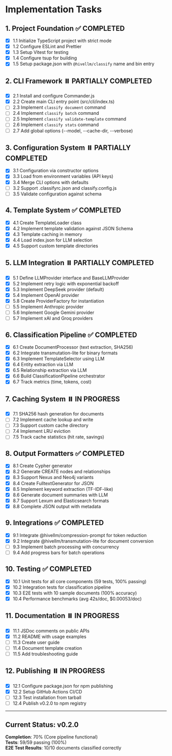 # Implementation Tasks

## 1. Project Foundation ✅ COMPLETED
- [x] 1.1 Initialize TypeScript project with strict mode
- [x] 1.2 Configure ESLint and Prettier
- [x] 1.3 Setup Vitest for testing
- [x] 1.4 Configure tsup for building
- [x] 1.5 Setup package.json with `@hivellm/classify` name and bin entry

## 2. CLI Framework ⏸️ PARTIALLY COMPLETED
- [x] 2.1 Install and configure Commander.js
- [x] 2.2 Create main CLI entry point (src/cli/index.ts)
- [ ] 2.3 Implement `classify document` command
- [ ] 2.4 Implement `classify batch` command  
- [ ] 2.5 Implement `classify validate-template` command
- [ ] 2.6 Implement `classify stats` command
- [ ] 2.7 Add global options (--model, --cache-dir, --verbose)

## 3. Configuration System ⏸️ PARTIALLY COMPLETED
- [x] 3.1 Configuration via constructor options
- [x] 3.3 Load from environment variables (API keys)
- [x] 3.4 Merge CLI options with defaults
- [ ] 3.2 Support .classifyrc.json and classify.config.js
- [ ] 3.5 Validate configuration against schema

## 4. Template System ✅ COMPLETED
- [x] 4.1 Create TemplateLoader class
- [x] 4.2 Implement template validation against JSON Schema
- [x] 4.3 Template caching in memory
- [x] 4.4 Load index.json for LLM selection
- [x] 4.5 Support custom template directories

## 5. LLM Integration ⏸️ PARTIALLY COMPLETED
- [x] 5.1 Define LLMProvider interface and BaseLLMProvider
- [x] 5.2 Implement retry logic with exponential backoff
- [x] 5.3 Implement DeepSeek provider (default)
- [x] 5.4 Implement OpenAI provider
- [x] 5.8 Create ProviderFactory for instantiation
- [ ] 5.5 Implement Anthropic provider
- [ ] 5.6 Implement Google Gemini provider
- [ ] 5.7 Implement xAI and Groq providers

## 6. Classification Pipeline ✅ COMPLETED
- [x] 6.1 Create DocumentProcessor (text extraction, SHA256)
- [x] 6.2 Integrate transmutation-lite for binary formats
- [x] 6.3 Implement TemplateSelector using LLM
- [x] 6.4 Entity extraction via LLM
- [x] 6.5 Relationship extraction via LLM
- [x] 6.6 Build ClassificationPipeline orchestrator
- [x] 6.7 Track metrics (time, tokens, cost)

## 7. Caching System ⏸️ IN PROGRESS
- [x] 7.1 SHA256 hash generation for documents
- [ ] 7.2 Implement cache lookup and write
- [ ] 7.3 Support custom cache directory
- [ ] 7.4 Implement LRU eviction
- [ ] 7.5 Track cache statistics (hit rate, savings)

## 8. Output Formatters ✅ COMPLETED
- [x] 8.1 Create Cypher generator
- [x] 8.2 Generate CREATE nodes and relationships
- [x] 8.3 Support Nexus and Neo4j variants
- [x] 8.4 Create FulltextGenerator for JSON
- [x] 8.5 Implement keyword extraction (TF-IDF-like)
- [x] 8.6 Generate document summaries with LLM
- [x] 8.7 Support Lexum and Elasticsearch formats
- [x] 8.8 Complete JSON output with metadata

## 9. Integrations ✅ COMPLETED
- [x] 9.1 Integrate @hivellm/compression-prompt for token reduction
- [x] 9.2 Integrate @hivellm/transmutation-lite for document conversion
- [ ] 9.3 Implement batch processing with concurrency
- [ ] 9.4 Add progress bars for batch operations

## 10. Testing ✅ COMPLETED
- [x] 10.1 Unit tests for all core components (59 tests, 100% passing)
- [x] 10.2 Integration tests for classification pipeline
- [x] 10.3 E2E tests with 10 sample documents (100% accuracy)
- [x] 10.4 Performance benchmarks (avg 42s/doc, $0.00053/doc)

## 11. Documentation ⏸️ IN PROGRESS
- [x] 11.1 JSDoc comments on public APIs
- [x] 11.2 README with usage examples
- [ ] 11.3 Create user guide
- [ ] 11.4 Document template creation
- [ ] 11.5 Add troubleshooting guide

## 12. Publishing ⏸️ IN PROGRESS
- [x] 12.1 Configure package.json for npm publishing
- [x] 12.2 Setup GitHub Actions CI/CD
- [ ] 12.3 Test installation from tarball
- [ ] 12.4 Publish v0.2.0 to npm registry

---

## Current Status: v0.2.0

**Completion**: 70% (Core pipeline functional)  
**Tests**: 59/59 passing (100%)  
**E2E Test Results**: 10/10 documents classified correctly

